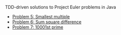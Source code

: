 TDD-driven solutions to Project Euler problems in Java

- <a href="https://projecteuler.net/problem=5" target="_blank">Problem 5: Smallest multiple</a>
- <a href="https://projecteuler.net/problem=6" target="_blank">Problem 6: Sum square difference</a>
- <a href="https://projecteuler.net/problem=7" target="_blank">Problem 7: 10001st prime</a>
